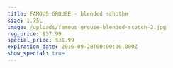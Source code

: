 ```yaml
---
title: FAMOUS GROUSE - blended schothe
size: 1.75L
image: /uploads/famous-grouse-blended-scotch-2.jpg
reg_price: $37.99
special_price: $31.99
expiration_date: 2016-09-28T00:00:00.000Z
show_special: true
---
```



